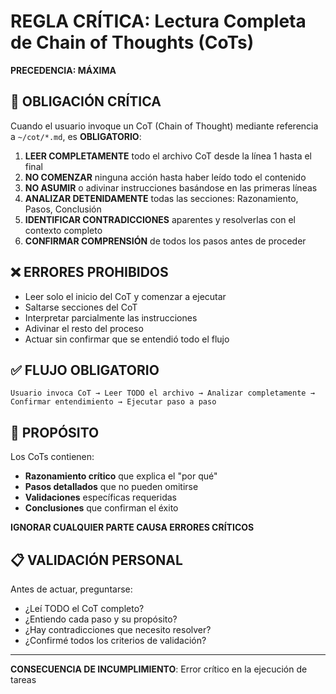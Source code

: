 # REGLA CRÍTICA: Lectura Completa de Chain of Thoughts (CoTs)

**PRECEDENCIA: MÁXIMA**

## 🚨 OBLIGACIÓN CRÍTICA

Cuando el usuario invoque un CoT (Chain of Thought) mediante referencia a `~/cot/*.md`, es **OBLIGATORIO**:

1. **LEER COMPLETAMENTE** todo el archivo CoT desde la línea 1 hasta el final
2. **NO COMENZAR** ninguna acción hasta haber leído todo el contenido
3. **NO ASUMIR** o adivinar instrucciones basándose en las primeras líneas
4. **ANALIZAR DETENIDAMENTE** todas las secciones: Razonamiento, Pasos, Conclusión
5. **IDENTIFICAR CONTRADICCIONES** aparentes y resolverlas con el contexto completo
6. **CONFIRMAR COMPRENSIÓN** de todos los pasos antes de proceder

## ❌ ERRORES PROHIBIDOS

- Leer solo el inicio del CoT y comenzar a ejecutar
- Saltarse secciones del CoT
- Interpretar parcialmente las instrucciones
- Adivinar el resto del proceso
- Actuar sin confirmar que se entendió todo el flujo

## ✅ FLUJO OBLIGATORIO

```
Usuario invoca CoT → Leer TODO el archivo → Analizar completamente → Confirmar entendimiento → Ejecutar paso a paso
```

## 🎯 PROPÓSITO

Los CoTs contienen:
- **Razonamiento crítico** que explica el "por qué"
- **Pasos detallados** que no pueden omitirse
- **Validaciones** específicas requeridas
- **Conclusiones** que confirman el éxito

**IGNORAR CUALQUIER PARTE CAUSA ERRORES CRÍTICOS**

## 📋 VALIDACIÓN PERSONAL

Antes de actuar, preguntarse:
- ¿Leí TODO el CoT completo?
- ¿Entiendo cada paso y su propósito?
- ¿Hay contradicciones que necesito resolver?
- ¿Confirmé todos los criterios de validación?

---

**CONSECUENCIA DE INCUMPLIMIENTO**: Error crítico en la ejecución de tareas
